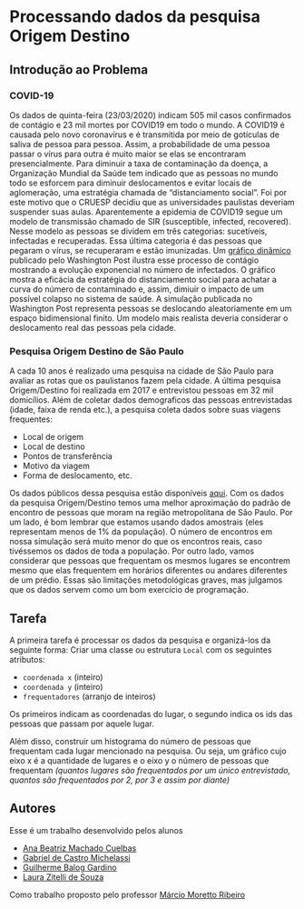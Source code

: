 # Processando dados da pesquisa Origem Destino

## Introdução ao Problema

### COVID-19

Os dados de quinta-feira (23/03/2020) indicam 505 mil casos confirmados de contágio e 23 mil mortes por COVID19 em todo o mundo. 
A COVID19 é causada pelo novo coronavírus e é transmitida por meio de gotículas de saliva de pessoa para pessoa. 
Assim, a probabilidade de uma pessoa passar o vírus para outra é muito maior se elas se encontraram presencialmente. 
Para diminuir a taxa de contaminação da doença, a Organização Mundial da Saúde tem indicado que as pessoas no mundo todo se esforcem para diminuir deslocamentos e evitar locais de aglomeração, uma estratégia chamada de “distanciamento social”. 
Foi por este motivo que o CRUESP decidiu que as universidades paulistas deveriam suspender suas aulas.
Aparentemente a epidemia de COVID19 segue um modelo de transmissão chamado de SIR (susceptible, infected, recovered). 
Nesse modelo as pessoas se dividem em três categorias: sucetíveis, infectadas e recuperadas.
Essa última categoria é das pessoas que pegaram o vírus, se recuperaram e estão imunizadas. 
Um [gráfico dinâmico](https://www.washingtonpost.com/graphics/2020/world/corona-simulator/) publicado pelo Washington Post ilustra esse processo de contágio mostrando a evolução exponencial no número de infectados. 
O gráfico mostra a eficácia da estratégia do distanciamento social para achatar a curva do número de contaminado e, assim, dimiuir o impacto de um possível colapso no sistema de saúde.
A simulação publicada no Washington Post representa pessoas se deslocando aleatoriamente em um espaço bidimensional finito. 
Um modelo mais realista deveria considerar o deslocamento real das pessoas pela cidade.

### Pesquisa Origem Destino de São Paulo

A cada 10 anos é realizado uma pesquisa na cidade de São Paulo para avaliar as rotas que os paulistanos fazem pela cidade. 
A última pesquisa Origem/Destino foi realizada em 2017 e entrevistou pessoas em 32 mil domicílios.
Além de coletar dados demograficos das pessoas entrevistadas (idade, faixa de renda etc.), a pesquisa coleta dados sobre suas viagens frequentes:
- Local de origem
- Local de destino
- Pontos de transferência
- Motivo da viagem
- Forma de deslocamento, etc. 

Os dados públicos dessa pesquisa estão disponíveis [aqui](http://www.metro.sp.gov.br/pesquisa-od/).
Com os dados da pesquisa Origem/Destino temos uma melhor aproximação do padrão de encontro de pessoas que moram na região metropolitana de São Paulo. 
Por um lado, é bom lembrar que estamos usando dados amostrais (eles representam menos de 1% da população). 
O número de encontros em nossa simulação será muito menor do que os encontros reais, caso tivéssemos os dados de toda a população. 
Por outro lado, vamos considerar que pessoas que frequentam os mesmos lugares se encontrem mesmo que elas frequentem em horários diferentes ou andares diferentes de um prédio. 
Essas são limitações metodológicas graves, mas julgamos que os dados servem como um bom exercício de programação.

## Tarefa

A primeira tarefa é processar os dados da pesquisa e organizá-los da seguinte forma:
Criar uma classe ou estrutura `Local` com os seguintes atributos: 
- `coordenada x` (inteiro)
- `coordenada y` (inteiro)
- `frequentadores` (arranjo de inteiros)

Os primeiros indicam as coordenadas do lugar, o segundo indica os ids das pessoas que passam por aquele lugar.

Além disso, construir um histograma do número de pessoas que frequentam cada lugar mencionado na pesquisa. 
Ou seja, um gráfico cujo eixo x é a quantidade de lugares e o eixo y o número de pessoas que frequentam
*(quantos lugares são frequentados por um único entrevistado, quantos são frequentados por 2, por 3 e assim por diante)*

## Autores

Esse é um trabalho desenvolvido pelos alunos
- [Ana Beatriz Machado Cuelbas](https://github.com/anabcuelbas)
- [Gabriel de Castro Michelassi](https://github.com/gmichelassi)
- [Guilherme Balog Gardino](https://github.com/GuilhermeBalog)
- [Laura Zitelli de Souza](https://github.com/LauraZitelli)

Como trabalho proposto pelo professor [Márcio Moretto Ribeiro](http://lattes.cnpq.br/2153927915438535)